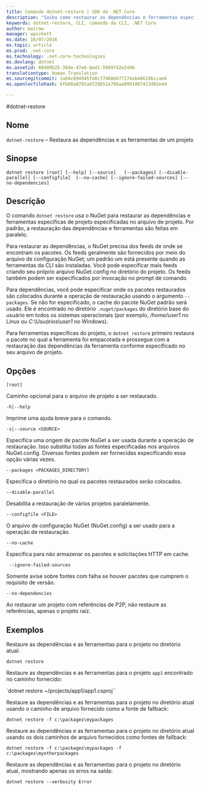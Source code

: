 ```yaml
---
title: Comando dotnet-restore | SDK do .NET Core
description: "Saiba como restaurar as dependências e ferramentas específicas de projeto com o comando de dotnet restore"
keywords: dotnet-restore, CLI, comando da CLI, .NET Core
author: mairaw
manager: wpickett
ms.date: 10/07/2016
ms.topic: article
ms.prod: .net-core
ms.technology: .net-core-technologies
ms.devlang: dotnet
ms.assetid: 60489b25-38de-47e6-bed1-59d9f42e2d46
translationtype: Human Translation
ms.sourcegitcommit: 1a84c694945fe0c77468eb77274ab46618bccae6
ms.openlocfilehash: 6fb08a8765ad720b51e796aa0991087413d02e44

---
```


#<a name="dotnet-restore"></a>dotnet-restore

## <a name="name"></a>Nome

`dotnet-restore` – Restaura as dependências e as ferramentas de um projeto

## <a name="synopsis"></a>Sinopse

`dotnet restore [root] [--help] [--source]  
    [--packages] [--disable-parallel] [--configfile] 
    [--no-cache] [--ignore-failed-sources] [--no-dependencies]`

## <a name="description"></a>Descrição

O comando `dotnet restore` usa o NuGet para restaurar as dependências e ferramentas específicas de projeto especificadas no arquivo de projeto. Por padrão, a restauração das dependências e ferramentas são feitas em paralelo.

Para restaurar as dependências, o NuGet precisa dos feeds de onde se encontram os pacotes. Os feeds geralmente são fornecidos por meio do arquivo de configuração NuGet; um padrão um está presente quando as ferramentas da CLI são instaladas. Você pode especificar mais feeds criando seu próprio arquivo NuGet.config no diretório do projeto. Os feeds também podem ser especificados por invocação no prompt de comando. 

Para dependências, você pode especificar onde os pacotes restaurados são colocados durante a operação de restauração usando o argumento `--packages`. Se não for especificado, o cache do pacote NuGet padrão será usado. Ele é encontrado no diretório `.nuget/packages` do diretório base do usuário em todos os sistemas operacionais (por exemplo, */home/user1* no Linux ou *C:\Usuários\user1* no Windows).

Para ferramentas específicas do projeto, o `dotnet restore` primeiro restaura o pacote no qual a ferramenta foi empacotada e prossegue com a restauração das dependências da ferramenta conforme especificado no seu arquivo de projeto.

## <a name="options"></a>Opções

`[root]` 
    
Caminho opcional para o arquivo de projeto a ser restaurado. 

`-h|--help`

Imprime uma ajuda breve para o comando.

`-s|--source <SOURCE>`

Especifica uma origem de pacote NuGet a ser usada durante a operação de restauração. Isso substitui todas as fontes especificadas nos arquivos NuGet.config. Diversas fontes podem ser fornecidas especificando essa opção várias vezes.

`--packages <PACKAGES_DIRECTORY]`

Especifica o diretório no qual os pacotes restaurados serão colocados. 

`--disable-parallel`

Desabilita a restauração de vários projetos paralelamente. 

`--configfile <FILE>`

O arquivo de configuração NuGet (NuGet.config) a ser usado para a operação de restauração.

`--no-cache`

Especifica para não armazenar os pacotes e solicitações HTTP em cache.

` --ignore-failed-sources`

Somente avise sobre fontes com falha se houver pacotes que cumprem o requisito de versão.

`--no-dependencies`

Ao restaurar um projeto com referências de P2P, não restaure as referências, apenas o projeto raiz. 

## <a name="examples"></a>Exemplos

Restaure as dependências e as ferramentas para o projeto no diretório atual:

`dotnet restore` 

Restaure as dependências e as ferramentas para o projeto `app1` encontrado no caminho fornecido:

`dotnet restore ~/projects/app1/app1.csproj``
    
Restaure as dependências e as ferramentas para o projeto no diretório atual usando o caminho de arquivo fornecido como a fonte de fallback:

`dotnet restore -f c:\packages\mypackages` 

Restaure as dependências e as ferramentas para o projeto no diretório atual usando os dois caminhos de arquivo fornecidos como fontes de fallback:

`dotnet restore -f c:\packages\mypackages -f c:\packages\myotherpackages` 

Restaure as dependências e as ferramentas para o projeto no diretório atual, mostrando apenas os erros na saída:

`dotnet restore --verbosity Error`



<!--HONumber=Nov16_HO3-->


